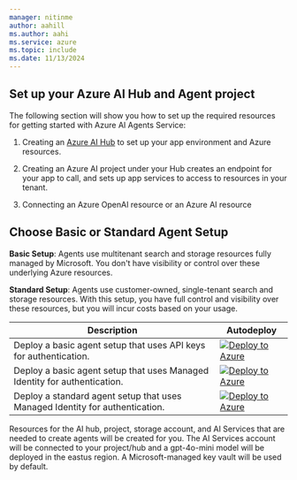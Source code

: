 ```yaml
---
manager: nitinme
author: aahill
ms.author: aahi
ms.service: azure
ms.topic: include
ms.date: 11/13/2024
---
```


## Set up your Azure AI Hub and Agent project

The following section will show you how to set up the required resources for getting started with Azure AI Agents Service: 

1. Creating an [Azure AI Hub](../../../ai-studio/quickstarts/get-started-playground.md) to set up your app environment and Azure resources.

1. Creating an Azure AI project under your Hub creates an endpoint for your app to call, and sets up app services to access to resources in your tenant.

1. Connecting an Azure OpenAI resource or an Azure AI resource


## Choose Basic or Standard Agent Setup
   
**Basic Setup**:  Agents use multitenant search and storage resources fully managed by Microsoft. You don't have visibility or control over these underlying Azure resources.

**Standard Setup**: Agents use customer-owned, single-tenant search and storage resources. With this setup, you have full control and visibility over these resources, but you will incur costs based on your usage.

| Description   | Autodeploy |
| -----------------------------------------------| -----------------------|
| Deploy a basic agent setup that uses API keys for authentication. |  [![Deploy to Azure](https://aka.ms/deploytoazurebutton)](https://portal.azure.com/#create/Microsoft.Template/uri/https%3A%2F%2Fraw.githubusercontent.com%2FAzure%2Fazure-quickstart-templates%2Fmaster%2Fquickstarts%2Fmicrosoft.keyvault%2Fkey-vault-create%2Fazuredeploy.json)
| Deploy a basic agent setup that uses Managed Identity for authentication. | [![Deploy to Azure](https://aka.ms/deploytoazurebutton)](https://portal.azure.com/#create/Microsoft.Template/uri/https%3A%2F%2Fraw.githubusercontent.com%2FAzure%2Fazure-quickstart-templates%2Fmaster%2Fquickstarts%2Fmicrosoft.keyvault%2Fkey-vault-create%2Fazuredeploy.json)
| Deploy a standard agent setup that uses Managed Identity for authentication. | [![Deploy to Azure](https://aka.ms/deploytoazurebutton)](https://portal.azure.com/#create/Microsoft.Template/uri/https%3A%2F%2Fraw.githubusercontent.com%2FAzure%2Fazure-quickstart-templates%2Fmaster%2Fquickstarts%2Fmicrosoft.keyvault%2Fkey-vault-create%2Fazuredeploy.json)

Resources for the AI hub, project, storage account, and AI Services that are needed to create agents will be created for you. The AI Services account will be connected to your project/hub and a gpt-4o-mini model will be deployed in the eastus region. A Microsoft-managed key vault will be used by default.
